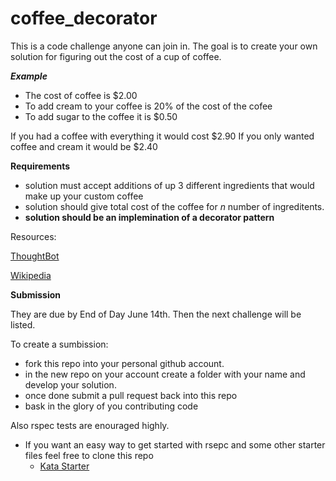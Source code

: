 coffee_decorator
================

This is a code challenge anyone can join in. The goal is to create your own solution for figuring out the cost of a cup of coffee.

***Example***

* The cost of coffee is $2.00
* To add cream to your coffee is 20% of the cost of the cofee
* To add sugar to the coffee it is $0.50

If you had a coffee with everything it would cost $2.90
If you only wanted coffee and cream it would be $2.40

**Requirements**

* solution must accept additions of up 3 different ingredients that would make up your custom coffee
* solution should give total cost of the coffee for *n* number of ingreditents.
* **solution should be an implemination of a decorator pattern**

Resources:

[ThoughtBot](http://robots.thoughtbot.com/post/14825364877/evaluating-alternative-decorator-implementations-in)

[Wikipedia](http://en.wikipedia.org/wiki/Decorator_pattern)


**Submission**

They are due by End of Day June 14th. Then the next challenge will be listed.

To create a sumbission:

* fork this repo into your personal github account.
* in the new repo on your account create a folder with your name and develop your solution.
* once done submit a pull request back into this repo
* bask in the glory of you contributing code


Also rspec tests are enouraged highly.

* If you want an easy way to get started with rsepc and some other starter files feel free to clone this repo
  * [Kata Starter](http://github.com/abrahamoshel/kata_starter)

